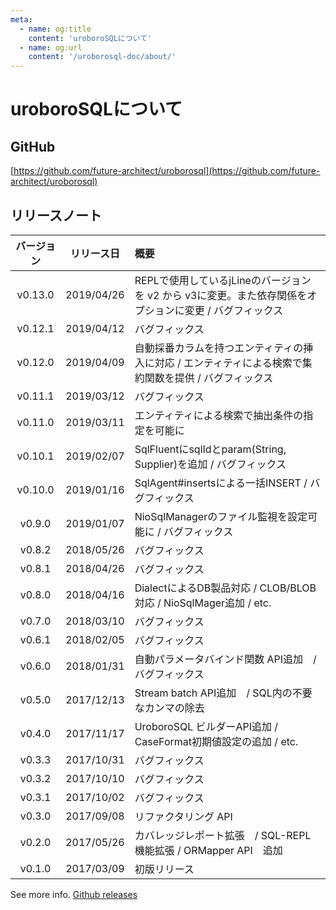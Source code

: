 ```yaml
---
meta:
  - name: og:title
    content: 'uroboroSQLについて'
  - name: og:url
    content: '/uroborosql-doc/about/'
---
```

# uroboroSQLについて

## GitHub

[https://github.com/future-architect/uroborosql](https://github.com/future-architect/uroborosql)

## リリースノート

|バージョン|リリース日|概要|
|:--:|:---:|:---|
|v0.13.0|2019/04/26|REPLで使用しているjLineのバージョンを v2 から v3に変更。また依存関係をオプションに変更 / バグフィックス|
|v0.12.1|2019/04/12|バグフィックス|
|v0.12.0|2019/04/09|自動採番カラムを持つエンティティの挿入に対応 / エンティティによる検索で集約関数を提供 / バグフィックス|
|v0.11.1|2019/03/12|バグフィックス|
|v0.11.0|2019/03/11|エンティティによる検索で抽出条件の指定を可能に|
|v0.10.1|2019/02/07|SqlFluentにsqlIdとparam(String, Supplier)を追加 / バグフィックス|
|v0.10.0|2019/01/16|SqlAgent#insertsによる一括INSERT / バグフィックス|
|v0.9.0|2019/01/07|NioSqlManagerのファイル監視を設定可能に / バグフィックス|
|v0.8.2|2018/05/26|バグフィックス|
|v0.8.1|2018/04/26|バグフィックス|
|v0.8.0|2018/04/16|DialectによるDB製品対応 / CLOB/BLOB対応 / NioSqlMager追加 / etc.|
|v0.7.0|2018/03/10|バグフィックス|
|v0.6.1|2018/02/05|バグフィックス|
|v0.6.0|2018/01/31|自動パラメータバインド関数 API追加　/ バグフィックス|
|v0.5.0|2017/12/13|Stream batch API追加　/ SQL内の不要なカンマの除去|
|v0.4.0|2017/11/17|UroboroSQL ビルダーAPI追加 / CaseFormat初期値設定の追加 / etc.|
|v0.3.3|2017/10/31|バグフィックス|
|v0.3.2|2017/10/10|バグフィックス|
|v0.3.1|2017/10/02|バグフィックス|
|v0.3.0|2017/09/08|リファクタリング API|
|v0.2.0|2017/05/26|カバレッジレポート拡張　/ SQL-REPL機能拡張 / ORMapper API　追加|
|v0.1.0|2017/03/09|初版リリース|

See more info. [Github releases](https://github.com/future-architect/uroborosql/releases)
